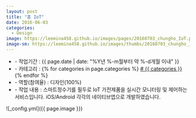 ```yaml
---
layout: post
title: "홈 IoT"
date: 2016-06-03
categories:
  - Design
image: https://leemina458.github.io/images/pages/20160703_chungho_IoT.png
image-sm: https://leemina458.github.io/images/thumbs/20160703_chungho_IoT.png
---
```


<ul class="inform">
	<li class="preview__date" itemprop="datePublished" datetime="{{ page.date | date_to_xmlschema }}">- 작업기간 : {{ page.date | date: "%Y년 %-m월부터 약 %-d개월 이내" }}</li>
	<li class="preview__category" itemprop="description">- 카테고리 :
		{% for categories in page.categories %}
           <a href="/category/{{ categories }}/"># {{ categories }}</a>     
      	{% endfor %}</li>
	<li class="preview__role" itemprop="role">- 역할(참여율) : 디자인(100%)</li>
	<li class="preview__excerpt" itemprop="description">- 작업 내용 : 스마트정수기를 필두로 IoT 가전제품을 실시간 모니터링 및 제어하는 서비스입니다. iOS/Android 각각의 네이티브앱으로 개발하였습니다.</li>
	<!-- <li class="preview__link" itemprop="link">- 더보기 : <a href="{{ page.link }}" target="_blank">{{ page.link }}</a></li> -->
</ul>


![_config.yml]({{ page.image }})
